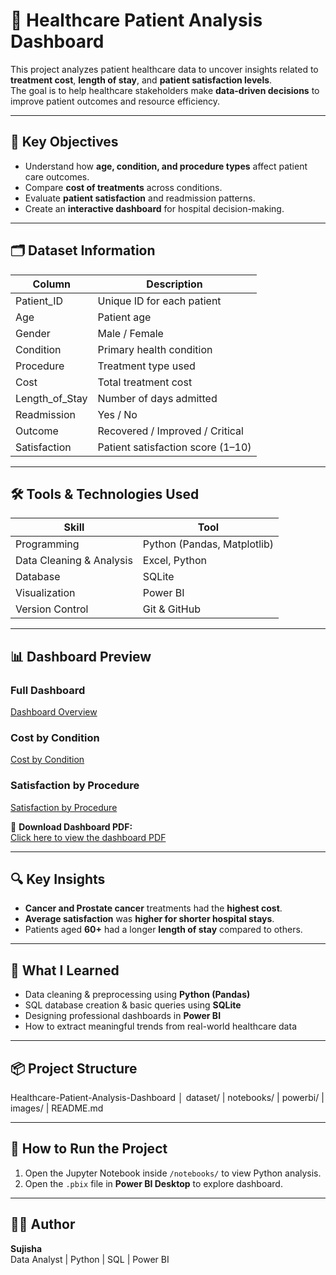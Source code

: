 # 🏥 Healthcare Patient Analysis Dashboard

This project analyzes patient healthcare data to uncover insights related to **treatment cost**, **length of stay**, and **patient satisfaction levels**.  
The goal is to help healthcare stakeholders make **data-driven decisions** to improve patient outcomes and resource efficiency.

---

## 📌 Key Objectives
- Understand how **age, condition, and procedure types** affect patient care outcomes.
- Compare **cost of treatments** across conditions.
- Evaluate **patient satisfaction** and readmission patterns.
- Create an **interactive dashboard** for hospital decision-making.

---

## 🗂️ Dataset Information
| Column | Description |
|--------|-------------|
| Patient_ID | Unique ID for each patient |
| Age | Patient age |
| Gender | Male / Female |
| Condition | Primary health condition |
| Procedure | Treatment type used |
| Cost | Total treatment cost |
| Length_of_Stay | Number of days admitted |
| Readmission | Yes / No |
| Outcome | Recovered / Improved / Critical |
| Satisfaction | Patient satisfaction score (1–10) |

---

## 🛠️ Tools & Technologies Used
| Skill | Tool |
|------|------|
| Programming | Python (Pandas, Matplotlib) |
| Data Cleaning & Analysis | Excel, Python |
| Database | SQLite |
| Visualization | Power BI |
| Version Control | Git & GitHub |

---

## 📊 Dashboard Preview


### **Full Dashboard**
[Dashboard Overview](images/dashboard_overview.png)

### **Cost by Condition**
[Cost by Condition](images/cost_by_condition.png)

### **Satisfaction by Procedure**
[Satisfaction by Procedure](images/satisfaction_by_procedure.png)


📄 **Download Dashboard PDF:**  
[Click here to view the dashboard PDF](Healthcare_Patient_Analysis_Dashboard.pdf)

---

## 🔍 Key Insights
- **Cancer and Prostate cancer** treatments had the **highest cost**.
- **Average satisfaction** was **higher for shorter hospital stays**.
- Patients aged **60+** had a longer **length of stay** compared to others.

---

## 🧠 What I Learned
- Data cleaning & preprocessing using **Python (Pandas)**
- SQL database creation & basic queries using **SQLite**
- Designing professional dashboards in **Power BI**
- How to extract meaningful trends from real-world healthcare data

---

## 📦 Project Structure
Healthcare-Patient-Analysis-Dashboard
│ dataset/ | notebooks/ | powerbi/ | images/ | README.md


---

## 📌 How to Run the Project
1. Open the Jupyter Notebook inside `/notebooks/` to view Python analysis.
2. Open the `.pbix` file in **Power BI Desktop** to explore dashboard.

---

## 👩‍💻 Author
**Sujisha**  
Data Analyst | Python | SQL | Power BI


